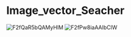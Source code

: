 # Image_vector_Seacher
![F2fQaR5bQAMyHlM](https://github.com/takosama/Image_vector_Seacher/assets/16166677/5b24b8bd-a733-4f42-9b2f-e73fcf1faa08)
![F2fPw8iaAAIbClW](https://github.com/takosama/Image_vector_Seacher/assets/16166677/8af0b2f0-67fd-4256-a808-fbbe483c4f07)
